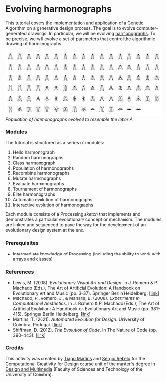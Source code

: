 # Evolving harmonographs

This tutorial covers the implementation and application of a Genetic Algorithm on a generative design process. The goal is to evolve computer-generated drawings. In particular, we will be evolving [harmonographs](https://en.wikipedia.org/wiki/Harmonograph). To be precise, we will evolve a set of parameters that control the algorithmic drawing of harmonographs.

![](images/evolving-A.png)
*Population of harmonographs evolved to resemble the letter A*

### Modules

The tutorial is structured as a series of modules:

1. Hello harmonograph
2. Random harmonographs
3. Class harmonograph
4. Population of harmonographs
5. Recombine harmonographs
6. Mutate harmonographs
7. Evaluate harmonographs
8. Tournament of harmonographs
9. Elite harmonographs
10. Automatic evolution of harmonographs
11. Interactive evolution of harmonographs

Each module consists of a Processing *sketch* that implements and demonstrates a particular evolutionary concept or mechanism. The modules are linked and sequenced to pave the way for the development of an evolutionary design system at the end.

### Prerequisites

- Intermediate knowledge of Processing (including the ability to work with arrays and classes)

### References

- Lewis, M. (2008). *Evolutionary Visual Art and Design*. In J. Romero & P. Machado (Eds.), The Art of Artificial Evolution: A Handbook on Evolutionary Art and Music (pp. 3–37). Springer Berlin Heidelberg. [[link](https://link.springer.com/chapter/10.1007/978-3-540-72877-1_1)]
- Machado, P., Romero, J., & Manaris, B. (2008). *Experiments in Computational Aesthetics*. In J. Romero & P. Machado (Eds.), The Art of Artificial Evolution: A Handbook on Evolutionary Art and Music (pp. 381–415). Springer Berlin Heidelberg. [[link](https://link.springer.com/chapter/10.1007/978-3-540-72877-1_18)]
- Martins, T. (2021). *Automated Evolution for Design*. University of Coimbra, Portugal. [[link](https://estudogeral.sib.uc.pt/handle/10316/96431)]
- Shiffman, D. (2012). *The Evolution of Code*. In The Nature of Code (pp. 390–443). [[link](https://natureofcode.com/book/chapter-9-the-evolution-of-code/)]

### Credits

This activity was created by [Tiago Martins](http://cdv.dei.uc.pt/people/tiago-martins/) and [Sérgio Rebelo](https://cdv.dei.uc.pt/authors/sergio-rebelo/) for the Computational Creativity for Design course unit of the master's degree in [Design and Multimedia](https://dm.dei.uc.pt) (Faculty of Sciences and Technology of the University of Coimbra).